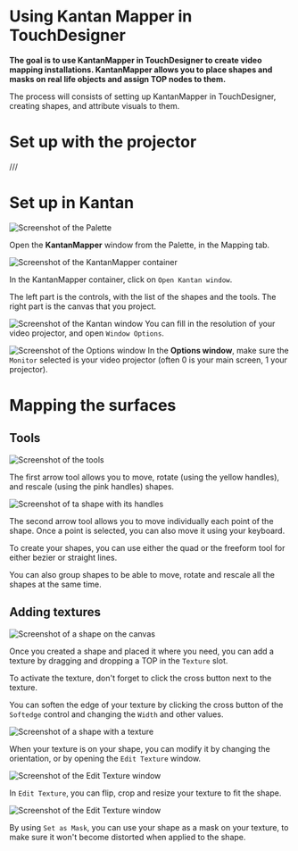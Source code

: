 # Using Kantan Mapper in TouchDesigner 

**The goal is to use KantanMapper in TouchDesigner to create video mapping installations. KantanMapper allows you to place shapes and masks on real life objects and assign TOP nodes to them.**

The process will consists of setting up KantanMapper in TouchDesigner, creating shapes, and attribute visuals to them.

# Set up with the projector

///

# Set up in Kantan

![Screenshot of the Palette](./images/screen1.png)

Open the **KantanMapper** window from the Palette, in the Mapping tab.

![Screenshot of the KantanMapper container](./images/screen2.png)

In the KantanMapper container, click on `Open Kantan window`.

The left part is the controls, with the list of the shapes and the tools.
The right part is the canvas that you project.

![Screenshot of the Kantan window](./images/screen3.png)
You can fill in the resolution of your video projector, and open `Window Options`.

![Screenshot of the Options window](./images/screen4.png)
In the **Options window**, make sure the `Monitor` selected is your video projector (often 0 is your main screen, 1 your projector).

# Mapping the surfaces

## Tools
![Screenshot of the tools](./images/screen5.png)

The first arrow tool allows you to move, rotate (using the yellow handles), and rescale (using the pink handles) shapes.

![Screenshot of ta shape with its handles](./images/screen6.png)

The second arrow tool allows you to move individually each point of the shape. Once a point is selected, you can also move it using your keyboard.

To create your shapes, you can use either the quad or the freeform tool for either bezier or straight lines.

You can also group shapes to be able to move, rotate and rescale all the shapes at the same time.

## Adding textures

![Screenshot of a shape on the canvas](./images/screen7.png)

Once you created a shape and placed it where you need, you can add a texture by dragging and dropping a TOP in the `Texture` slot.

To activate the texture, don't forget to click the cross button next to the texture.

You can soften the edge of your texture by clicking the cross button of the `Softedge` control and changing the `Width` and other values.

![Screenshot of a shape with a texture](./images/screen8.png)

When your texture is on your shape, you can modify it by changing the orientation, or by opening the `Edit Texture` window.

![Screenshot of the Edit Texture window](./images/screen9.png)

In `Edit Texture`, you can flip, crop and resize your texture to fit the shape.

![Screenshot of the Edit Texture window](./images/screen10.png)

By using `Set as Mask`, you can use your shape as a mask on your texture, to make sure it won't become distorted when applied to the shape.
